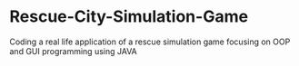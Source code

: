 # Rescue-City-Simulation-Game
Coding a real life application of a rescue simulation game focusing on OOP and GUI programming using JAVA
